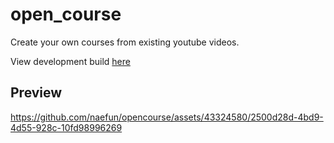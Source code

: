 # open_course

Create your own courses from existing youtube videos.

View development build [here](https://open-course-tech.web.app)

## Preview
https://github.com/naefun/opencourse/assets/43324580/2500d28d-4bd9-4d55-928c-10fd98996269
